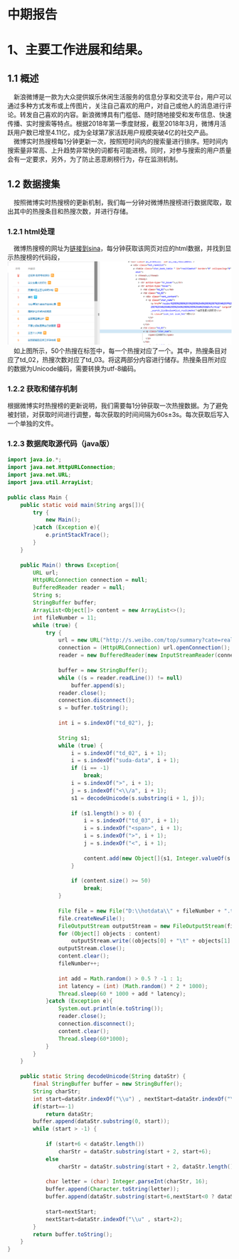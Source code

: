 # 中期报告

# 1、主要工作进展和结果。  
## 1.1 概述  
&emsp;新浪微博是一款为大众提供娱乐休闲生活服务的信息分享和交流平台，用户可以通过多种方式发布或上传图片，关注自己喜欢的用户，对自己或他人的消息进行评论。转发自己喜欢的内容。新浪微博具有门槛低、随时随地接受和发布信息、快速传播、实时搜索等特点。根据2018年第一季度财报，截至2018年3月，微博月活跃用户数已增至4.11亿，成为全球第7家活跃用户规模突破4亿的社交产品。  
&emsp;微博实时热搜榜每1分钟更新一次，按照短时间内的搜索量进行排序。短时间内搜索量非常高、上升趋势非常快的词都有可能进榜。同时，对参与搜索的用户质量会有一定要求，另外，为了防止恶意刷榜行为，存在监测机制。

## 1.2 数据搜集  
&emsp;按照微博实时热搜榜的更新机制，我们每一分钟对微博热搜榜进行数据爬取，取出其中的热搜条目和热搜次数，并进行存储。  

### 1.2.1 html处理  
&emsp;微博热搜榜的网址为[链接到sina](http://s.weibo.com/top/summary?cate=realtimehot)，每分钟获取该网页对应的html数据，并找到显示热搜榜的代码段，
![Alt text](1.png "热搜网站代码分析")  
&emsp;如上图所示，50个热搜在<tbody>标签中，每一个热搜对应了一个<tr action-type=hover></tr>。其中，热搜条目对应了td_02，热搜次数对应了td_03。将这两部分内容进行储存。热搜条目所对应的数据为Unicode编码，需要转换为utf-8编码。  

### 1.2.2 获取和储存机制
根据微博实时热搜榜的更新说明，我们需要每1分钟获取一次热搜数据。为了避免被封锁，对获取时间进行调整，每次获取的时间间隔为60s±3s。每次获取后写入一个单独的文件。  

### 1.2.3 数据爬取源代码（java版）  
``` java
import java.io.*;
import java.net.HttpURLConnection;
import java.net.URL;
import java.util.ArrayList;

public class Main {
    public static void main(String args[]){
        try {
            new Main();
        }catch (Exception e){
            e.printStackTrace();
        }
    }

    public Main() throws Exception{
        URL url;
        HttpURLConnection connection = null;
        BufferedReader reader = null;
        String s;
        StringBuffer buffer;
        ArrayList<Object[]> content = new ArrayList<>();
        int fileNumber = 11;
        while (true) {
            try {
                url = new URL("http://s.weibo.com/top/summary?cate=realtimehot");
                connection = (HttpURLConnection) url.openConnection();
                reader = new BufferedReader(new InputStreamReader(connection.getInputStream()));

                buffer = new StringBuffer();
                while ((s = reader.readLine()) != null)
                    buffer.append(s);
                reader.close();
                connection.disconnect();
                s = buffer.toString();

                int i = s.indexOf("td_02"), j;

                String s1;
                while (true) {
                    i = s.indexOf("td_02", i + 1);
                    i = s.indexOf("suda-data", i + 1);
                    if (i == -1)
                        break;
                    i = s.indexOf(">", i + 1);
                    j = s.indexOf("<\\/a", i + 1);
                    s1 = decodeUnicode(s.substring(i + 1, j));

                    if (s1.length() > 0) {
                        i = s.indexOf("td_03", i + 1);
                        i = s.indexOf("<span>", i + 1);
                        i = s.indexOf(">", i + 1);
                        j = s.indexOf("<", i + 1);

                        content.add(new Object[]{s1, Integer.valueOf(s.substring(i + 1, j))});
                    }

                    if (content.size() >= 50)
                        break;
                }

                File file = new File("D:\\hotdata\\" + fileNumber + ".txt");
                file.createNewFile();
                FileOutputStream outputStream = new FileOutputStream(file);
                for (Object[] objects : content)
                    outputStream.write((objects[0] + "\t" + objects[1] + "\r\n").getBytes());
                outputStream.close();
                content.clear();
                fileNumber++;

                int add = Math.random() > 0.5 ? -1 : 1;
                int latency = (int) (Math.random() * 2 * 1000);
                Thread.sleep(60 * 1000 + add * latency);
            }catch (Exception e){
                System.out.println(e.toString());
                reader.close();
                connection.disconnect();
                content.clear();
                Thread.sleep(60*1000);
            }
        }
    }

    public static String decodeUnicode(String dataStr) {
        final StringBuffer buffer = new StringBuffer();
        String charStr;
        int start=dataStr.indexOf("\\u") , nextStart=dataStr.indexOf("\\u" , start+2);
        if(start==-1)
            return dataStr;
        buffer.append(dataStr.substring(0, start));
        while (start > -1) {

            if (start+6 < dataStr.length())
                charStr = dataStr.substring(start + 2, start+6);
            else
                charStr = dataStr.substring(start + 2, dataStr.length());

            char letter = (char) Integer.parseInt(charStr, 16);
            buffer.append(Character.toString(letter));
            buffer.append(dataStr.substring(start+6,nextStart<0 ? dataStr.length() : nextStart));

            start=nextStart;
            nextStart=dataStr.indexOf("\\u" , start+2);
        }
        return buffer.toString();
    }
}
```
